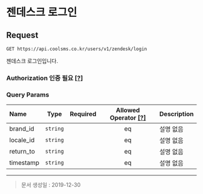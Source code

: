 # 젠데스크 로그인

## Request
```
GET https://api.coolsms.co.kr/users/v1/zendesk/login
```

젠데스크 로그인입니다.

### Authorization 인증 필요 [[?]](https://docs.coolsms.co.kr/authentication/overview#authorization)

### Query Params
| Name | Type | Required | Allowed Operator [[?]](https://docs.coolsms.co.kr/api-reference/overview#operator) | Description |
| :--- | :--: | :------: | :--------------: | :---------- |
| brand_id | `string` |  | eq | 설명 없음 |
| locale_id | `string` |  | eq | 설명 없음 |
| return_to | `string` |  | eq | 설명 없음 |
| timestamp | `string` |  | eq | 설명 없음 |

---

> 문서 생성일 : 2019-12-30

